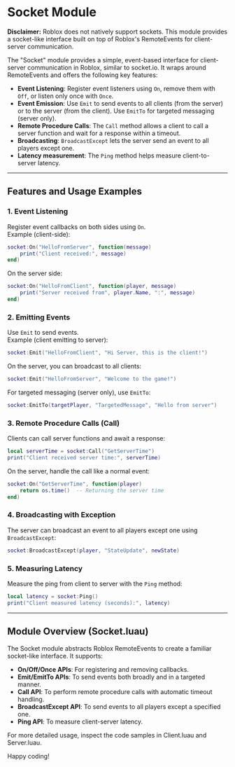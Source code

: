 # Socket Module

**Disclaimer:** Roblox does not natively support sockets. This module provides a socket-like interface built on top of Roblox's RemoteEvents for client-server communication.

The "Socket" module provides a simple, event-based interface for client-server communication
in Roblox, similar to socket.io. It wraps around RemoteEvents and offers the following key features:

- **Event Listening**: Register event listeners using `On`, remove them with `Off`, or listen only once with `Once`.
- **Event Emission**: Use `Emit` to send events to all clients (from the server) or to the server (from the client). Use `EmitTo` for targeted messaging (server only).
- **Remote Procedure Calls**: The `Call` method allows a client to call a server function and wait for a response within a timeout.
- **Broadcasting**: `BroadcastExcept` lets the server send an event to all players except one.
- **Latency measurement**: The `Ping` method helps measure client-to-server latency.

---

## Features and Usage Examples

### 1. Event Listening

Register event callbacks on both sides using `On`.  
Example (client-side):

````lua
socket:On("HelloFromServer", function(message)
    print("Client received:", message)
end)
````

On the server side:

````lua
socket:On("HelloFromClient", function(player, message)
    print("Server received from", player.Name, ":", message)
end)
````

### 2. Emitting Events

Use `Emit` to send events.  
Example (client emitting to server):

````lua
socket:Emit("HelloFromClient", "Hi Server, this is the client!")
````

On the server, you can broadcast to all clients:

````lua
socket:Emit("HelloFromServer", "Welcome to the game!")
````

For targeted messaging (server only), use `EmitTo`:

````lua
socket:EmitTo(targetPlayer, "TargetedMessage", "Hello from server")
````

### 3. Remote Procedure Calls (Call)

Clients can call server functions and await a response:

````lua
local serverTime = socket:Call("GetServerTime")
print("Client received server time:", serverTime)
````

On the server, handle the call like a normal event:

````lua
socket:On("GetServerTime", function(player)
    return os.time()  -- Returning the server time
end)
````

### 4. Broadcasting with Exception

The server can broadcast an event to all players except one using `BroadcastExcept`:

````lua
socket:BroadcastExcept(player, "StateUpdate", newState)
````

### 5. Measuring Latency

Measure the ping from client to server with the `Ping` method:

````lua
local latency = socket:Ping()
print("Client measured latency (seconds):", latency)
````

---

## Module Overview (Socket.luau)

The Socket module abstracts Roblox RemoteEvents to create a familiar socket-like interface.
It supports:

- **On/Off/Once APIs**: For registering and removing callbacks.
- **Emit/EmitTo APIs**: To send events both broadly and in a targeted manner.
- **Call API**: To perform remote procedure calls with automatic timeout handling.
- **BroadcastExcept API**: To send events to all players except a specified one.
- **Ping API**: To measure client-server latency.

For more detailed usage, inspect the code samples in Client.luau and Server.luau.

Happy coding!
